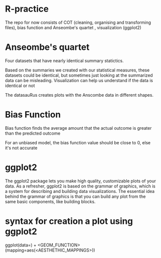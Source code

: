 # R-practice
The repo for now consists of COT (cleaning, organising and transforming files), bias function and Anseombe's quartet , visualization (ggplot2)

# Anseombe's quartet
Four datasets that have nearly identical summary statictics.

Based on the summaries we created with our statistical measures, these datasets could be identical, but sometimes just looking at the summarized data can be misleading. Visualization can help us understand if the data is identical or not

The datasauRus creates plots with the Anscombe data in different shapes. 


# Bias Function 
Bias function finds the average amount that the actual outcome is greater than the predicted outcome

For an unbiased model, the bias function value should be close to 0, else it's not accurate

# ggplot2
The ggplot2 package lets you make high quality, customizable plots of your data. As a refresher, ggplot2 is based on the grammar of graphics, which is a system for describing and building data visualizations. The essential idea behind the grammar of graphics is that you can build any plot from the same basic components, like building blocks. 

# syntax for creation a plot using ggplot2

ggplot(data=<DATA>) +
            <GEOM_FUNCTION>(mapping=aes(<AESTHETHIC_MAPPINGS>))
